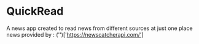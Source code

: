 # QuickRead
A news app created to read news from different sources at just one place
 news provided by : ('</newscatcher>')['https://newscatcherapi.com/']
